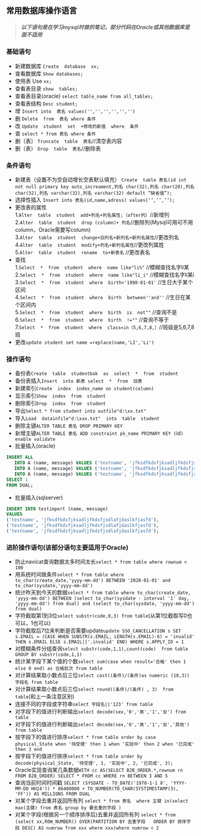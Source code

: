 ## 常用数据库操作语言  
> ##### 以下语句是在学习mysql时做的笔记，部分代码在Oracle或其他数据库里面不适用
### 基础语句  
* 新建数据库 `Create  database  xx;`  
* 查看数据库 `Show databases;`  
* 使用表 Use `xx;  `  
* 查看表目录 `show  tables;`  
* 查看表目录(oracle) `select table_name from all_tables;`
* 查看表结构 `Desc student;`  
* 增  `Insert into  表名 values('','','','','','')`  
* 删  `Delete  from  表名 where 条件`  
* 改  `Update  student  set  +修改的新值  where  条件`  
* 查  `select * from 表名 where 条件` 
* 删（表） `Truncate  table  表名`//清空表内容
* 删（表） `Drop  table  表名`//删除表
### 条件语句
* 新建表（设置不为空自动增长空表默认填充） `Create  table 表名(id int not null primary key auto_increament,列名 char(32),列名 char(20),列名 char(32),列名 varchar(32),列名 varchar(32) default “缺省值”);`  
* 选择性插入 `Insert into 表名(id,name,adress) values(‘’,’’,’’);`  
* 更改表的属性  
 1.`Alter  table  student  add+列名+列名属性;（after列）`//新增列  
 2.`Alter  table  student  drop (column)+ 列名`//删除列(Mysql可用可不用column，Oracle需要写column)  
 3.`Alter  table  student  change+旧列名+新列名+新列名属性`//更改列名  
 4.`Alter  table  student  modify+列名+新列名属性`//更改列属姓  
 5.`Alter  table  student  rename  to+新表名`  //更改表名
* 查找  
 1.`Select  *  from  student  where  name like"li%"`  //模糊查找名字li某  
 2.`Select  *  from  student  where  name like"li_i"`  //模糊查找名字li某i  
 3.`Select  *  from  student  where  birth>'1990-01-01'`  //生日大于某个区间  
 4.`Select  *  from  student  where  birth  between''and''`  //生日在某个区间内   
 5.`Select  *  from  student  where  birth  is  not""`  //查询不是  
 6.`Select  *  from  student  where  birth  !=""`  //查询不等于  
 7.`Select  *  from  student  where  class=in（5,6,7,8,）`//班级是5,6,7,8班  
* 更改`update student set name =replace(name,'LI','Li')`
### 操作语句
* 备份表`Create  table  studentbak  as  select  *  from  student`
* 备份表插入`Insert  into 新表 select  *  from  旧表`
* 新建索引`Create  index  index_name on student(column)`  
* 显示索引`Show  index  from  student `  
* 删除索引`Drop  index  from  student`  
* 导出`Select * from student into outfile"d:\xx.txt"`  
* 导入`Load  datainfile"d:\xxx.txt"  into  table  student`  
* 删除主键`ALTER TABLE 表名 DROP PRIMARY KEY`  
* 新增主键`ALTER TABLE 表名 ADD constraint pk_name PRIMARY KEY (`id`) enable validate`
* 批量插入(oracle)
 ```sql
 INSERT ALL 
    INTO A (name, message) VALUES ('testname', 'jfksdfkdsfjksadljfkdsfjsdlafjdaslkfjasfd')
    INTO A (name, message) VALUES ('testname', 'jfksdfkdsfjksadljfkdsfjsdlafjdaslkfjasfd')
    INTO A (name, message) VALUES ('testname', 'jfksdfkdsfjksadljfkdsfjsdlafjdaslkfjasfd')
SELECT 1
FROM DUAL;
 ```
* 批量插入(sqlserver)
```sql
INSERT INTO testimport (name, message)
VALUES
('testname', 'jfksdfkdsfjksadljfkdsfjsdlafjdaslkfjasfd'),
('testname', 'jfksdfkdsfjksadljfkdsfjsdlafjdaslkfjasfd'),
('testname', 'jfksdfkdsfjksadljfkdsfjsdlafjdaslkfjasfd');
```
### 进阶操作语句(该部分语句主要适用于Oracle)
* 防止navicat查询数据太多时间太长`select * from table where rownum < 100`
* 用系统时间做条件`select * from table where to_char(create_date,'yyyy-mm-dd') BETWEEN '2020-01-01' and to_char(sysdate,'yyyy-mm-dd')`
* 统计昨天到今天的数据`select * from table where to_char(create_date, 'yyyy-mm-dd') BETWEEN (select to_char(sysdate - interval '1' day, 'yyyy-mm-dd') from dual) and (select to_char(sysdate, 'yyyy-mm-dd') from dual)`
* 字符截取第1到3位`select substr(code,0,3) from table`(从第1位截取写0也可以，1也可以)
* 字符截取后7位来判断是否需要update`update SSO_CANCELLATION s SET s.EMAIL = (CASE WHEN SUBSTR(s.EMAIL, LENGTH(s.EMAIL)-6) = 'invalid' THEN s.EMAIL ELSE s.EMAIL||'.invalid' END) WHERE s.APPLY_ID = 1`
* 对模糊条件分组查询`select substr(code,1,1),count(code)  from table GROUP BY substr(code,1,1)`
* 统计某字段下某个值的个数`select sum(case when result='合格' then 1 else 0 end) as 合格批次 from table`
* 对计算结果取小数点后三位`select cast((条件)/(条件)as numeric (10,3)) 字段名 from table`
* 对计算结果取小数点后三位`select round((条件)/(条件) , 3)  from table`(和上一条注意区别)
* 连接不同的字段或字符串`select 字段名||'123' from table`
* 对字段下的值进行判断输出`select decode(sex,'0','男','1','女') from table`
* 对字段下的值进行判断输出`select decode(sex,'0','男','1','女','其他') from table`
* 按字段下的值进行排序`select * from table order by case physical_State when '待受理' then 1 when '实验中' then 2 when '已完成' then 3 end`
* 按字段下的值进行排序`select * from table order by decode(physical_State, '待受理', 1, '实验中', 2, '已完成', 3);`
* Oracle实现查询某几条数据`WITH cc AS(SELECT B2B_ORDER.*,rownum rn FROM B2B_ORDER) SELECT * FROM cc WHERE rn BETWEEN 3 AND 5`
* 查询当前时间时间戳 `SELECT (SYSDATE - TO_DATE('1970-1-1 8', 'YYYY-MM-DD HH24')) * 86400000 + TO_NUMBER(TO_CHAR(SYSTIMESTAMP(3), 'FF')) AS MILLIONS FROM DUAL`
* 对某个字段去重并返回所有列 `select * from 表名  where 主键 in(select max(主键) from 表名 group by 要去重的字段 ) `
* 对某个字段(根据另一个顺序排序后)去重并返回所有列 `select * from (select xx,ROW_NUMBER() OVER(PARTITION BY 去重字段	ORDER BY 排序字段 DESC) AS numrow from xxx where xxx)where numrow < 2`
